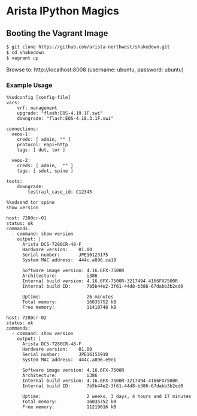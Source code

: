 Arista IPython Magics
=====================


Booting the Vagrant Image
-------------------------

```bash
$ git clone https://github.com/arista-northwest/shakedown.git
$ cd shakedown
$ vagrant up

```

Browse to: http://localhost:8008
(username: ubuntu, password: ubuntu)

### Example Usage

```
%%sdconfig [config-file]
vars:
    vrf: management
    upgrade: "flash:EOS-4.19.1F.swi"
    downgrade: "flash:EOS-4.18.3.1F.swi"

connections:
  veos-1:
    creds: [ admin, "" ]
    protocol: eapi+http
    tags: [ dut, tor ]

  veos-2:
    creds: [ admin,  "" ]
    tags: [ sdut, spine ]

tests:
    downgrade:
        testrail_case_id: C12345
```


```
%%sdsend tor spine
show version
```

    host: 7280cr-01
    status: ok
    commands:
      - command: show version
        output: |
          Arista DCS-7280CR-48-F
          Hardware version:    01.00
          Serial number:       JPE16123175
          System MAC address:  444c.a896.ca19

          Software image version: 4.16.6FX-7500R
          Architecture:           i386
          Internal build version: 4.16.6FX-7500R-3217494.4166FX7500R
          Internal build ID:      7b5b44e2-3f61-44d8-b386-67dabb3b2ed0

          Uptime:                 26 minutes
          Total memory:           16035752 kB
          Free memory:            11410748 kB

    host: 7280cr-02
    status: ok
    commands:
      - command: show version
        output: |
          Arista DCS-7280CR-48-F
          Hardware version:    01.00
          Serial number:       JPE16151910
          System MAC address:  444c.a896.e9e1

          Software image version: 4.16.6FX-7500R
          Architecture:           i386
          Internal build version: 4.16.6FX-7500R-3217494.4166FX7500R
          Internal build ID:      7b5b44e2-3f61-44d8-b386-67dabb3b2ed0

          Uptime:                 2 weeks, 3 days, 4 hours and 17 minutes
          Total memory:           16035752 kB
          Free memory:            11219016 kB
